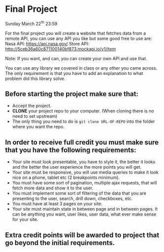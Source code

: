 # Final Project

Sunday March 22<sup>th</sup> 23:59

For the final project you will create a website that fetches data from a remote API, you can use any API you like but some good free to use are:
Nasa API: https://api.nasa.gov/
Store API: http://5ceb36a60c871100140bf873.mockapi.io/v1/item

Note: If you want, and can, you can create your own API and use that.

You can use any library we covered in class or any other you came across. The only requirement is that you have to add an explanation to what problem did this library solve.


## Before starting the project make sure that:

- Accept the project.
- <b>CLONE</b> your project repo to your computer. (When cloning there is no need to set upstream)
- The only thing you need to do is <code>git clone URL-OF-REPO</code> into the folder where you want the repo.


## In order to receive full credit you must make sure that you have the following requirements:

- Your site must look presentable, you have to style it, the better it looks and the better the user experience the more points you will get.
- Your site must be responsive, you will use media queries to make it look nice on a phone, tablet etc (2 breakpoints minimum).
- You must have some sort of pagination, multiple ajax requests, that will fetch more data and show it to the user.
- You must implement some sort of filtering of the data that you are presenting to the user, search, drill down, checkboxes, etc.
- You must have at least 3 pages on your site.
- Your site must maintain state in between page and in between pages. It can be anything you want, user likes, user data, what ever make sense for your site.

## Extra credit points will be awarded to project that go beyond the initial requirements.
